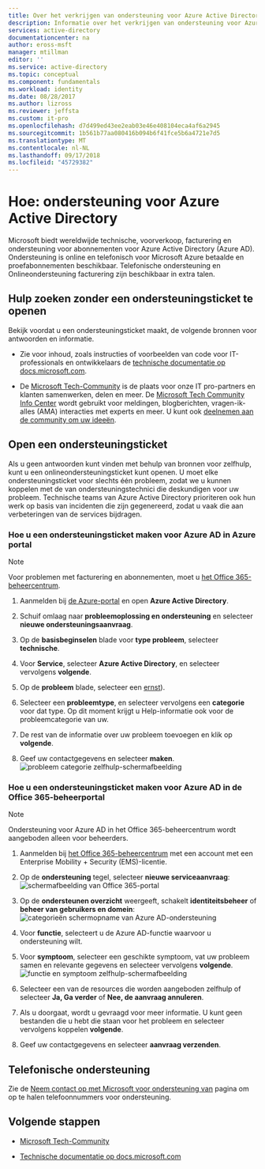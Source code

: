 ```yaml
---
title: Over het verkrijgen van ondersteuning voor Azure Active Directory | Microsoft Docs
description: Informatie over het verkrijgen van ondersteuning voor Azure Active Directory.
services: active-directory
documentationcenter: na
author: eross-msft
manager: mtillman
editor: ''
ms.service: active-directory
ms.topic: conceptual
ms.component: fundamentals
ms.workload: identity
ms.date: 08/28/2017
ms.author: lizross
ms.reviewer: jeffsta
ms.custom: it-pro
ms.openlocfilehash: d7d499ed43ee2eab03e46e408104eca4af6a2945
ms.sourcegitcommit: 1b561b77aa080416b094b6f41fce5b6a4721e7d5
ms.translationtype: MT
ms.contentlocale: nl-NL
ms.lasthandoff: 09/17/2018
ms.locfileid: "45729382"
---
```

# <a name="how-to-get-support-for-azure-active-directory"></a>Hoe: ondersteuning voor Azure Active Directory
Microsoft biedt wereldwijde technische, voorverkoop, facturering en ondersteuning voor abonnementen voor Azure Active Directory (Azure AD). Ondersteuning is online en telefonisch voor Microsoft Azure betaalde en proefabonnementen beschikbaar. Telefonische ondersteuning en Onlineondersteuning facturering zijn beschikbaar in extra talen. 

## <a name="find-help-without-opening-a-support-ticket"></a>Hulp zoeken zonder een ondersteuningsticket te openen

Bekijk voordat u een ondersteuningsticket maakt, de volgende bronnen voor antwoorden en informatie. 

* Zie voor inhoud, zoals instructies of voorbeelden van code voor IT-professionals en ontwikkelaars de [technische documentatie op docs.microsoft.com](https://docs.microsoft.com/azure/active-directory/).

* De [Microsoft Tech-Community](https://techcommunity.microsoft.com/) is de plaats voor onze IT pro-partners en klanten samenwerken, delen en meer. De [Microsoft Tech Community Info Center](https://techcommunity.microsoft.com/t5/Community-Info-Center/ct-p/Community-Info-Center) wordt gebruikt voor meldingen, blogberichten, vragen-ik-alles (AMA) interacties met experts en meer. U kunt ook [deelnemen aan de community om uw ideeën](https://techcommunity.microsoft.com/t5/Communities/ct-p/communities).


## <a name="open-a-support-ticket"></a>Open een ondersteuningsticket

Als u geen antwoorden kunt vinden met behulp van bronnen voor zelfhulp, kunt u een onlineondersteuningsticket kunt openen. U moet elke ondersteuningsticket voor slechts één probleem, zodat we u kunnen koppelen met de van ondersteuningstechnici die deskundigen voor uw probleem. Technische teams van Azure Active Directory prioriteren ook hun werk op basis van incidenten die zijn gegenereerd, zodat u vaak die aan verbeteringen van de services bijdragen.

### <a name="how-to-open-a-support-ticket-for-azure-ad-in-the-azure-portal"></a>Hoe u een ondersteuningsticket maken voor Azure AD in Azure portal

> [!NOTE]
> Voor problemen met facturering en abonnementen, moet u [het Office 365-beheercentrum](https://portal.office.com).
> 

1. Aanmelden bij [de Azure-portal](https://portal.azure.com) en open **Azure Active Directory**.
   
2. Schuif omlaag naar **probleemoplossing en ondersteuning** en selecteer **nieuwe ondersteuningsaanvraag**.
   
3. Op de **basisbeginselen** blade voor **type probleem**, selecteer **technische**.
   
4. Voor **Service**, selecteer **Azure Active Directory**, en selecteer vervolgens **volgende**.

5. Op de **probleem** blade, selecteer een [ernst](https://azure.microsoft.com/support/plans/response/)).
  
6. Selecteer een **probleemtype**, en selecteer vervolgens een **categorie** voor dat type. Op dit moment krijgt u Help-informatie ook voor de probleemcategorie van uw.
  
7. De rest van de informatie over uw probleem toevoegen en klik op **volgende**.
  
8. Geef uw contactgegevens en selecteer **maken**.
  ![probleem categorie zelfhulp-schermafbeelding](./media/active-directory-troubleshooting-support-howto/open-support-ticket.png)

### <a name="how-to-open-a-support-ticket-for-azure-ad-in-the-office-365-portal"></a>Hoe u een ondersteuningsticket maken voor Azure AD in de Office 365-beheerportal

> [!NOTE]
> Ondersteuning voor Azure AD in het Office 365-beheercentrum wordt aangeboden alleen voor beheerders.
> 

1. Aanmelden bij [het Office 365-beheercentrum](https://portal.office.com) met een account met een Enterprise Mobility + Security (EMS)-licentie.

2. Op de **ondersteuning** tegel, selecteer **nieuwe serviceaanvraag**: ![schermafbeelding van Office 365-portal](./media/active-directory-troubleshooting-support-howto/office-portal.png)

3. Op de **ondersteunen overzicht** weergeeft, schakelt **identiteitsbeheer** of **beheer van gebruikers en domein**: ![categorieën schermopname van Azure AD-ondersteuning](./media/active-directory-troubleshooting-support-howto/select-identity.png)

4. Voor **functie**, selecteert u de Azure AD-functie waarvoor u ondersteuning wilt.

5. Voor **symptoom**, selecteer een geschikte symptoom, vat uw probleem samen en relevante gegevens en selecteer vervolgens **volgende**.
  ![functie en symptoom zelfhulp-schermafbeelding](./media/active-directory-troubleshooting-support-howto/open-service-request.png)

6. Selecteer een van de resources die worden aangeboden zelfhulp of selecteer **Ja, Ga verder** of **Nee, de aanvraag annuleren**.

7. Als u doorgaat, wordt u gevraagd voor meer informatie. U kunt geen bestanden die u hebt die staan voor het probleem en selecteer vervolgens koppelen **volgende**.

8. Geef uw contactgegevens en selecteer **aanvraag verzenden**.

## <a name="get-phone-support"></a>Telefonische ondersteuning

Zie de [Neem contact op met Microsoft voor ondersteuning van](https://portal.office.com/Support/ContactUs.aspx) pagina om op te halen telefoonnummers voor ondersteuning.

##  <a name="next-steps"></a>Volgende stappen

* [Microsoft Tech-Community](https://techcommunity.microsoft.com/)

* [Technische documentatie op docs.microsoft.com](https://docs.microsoft.com/azure/active-directory/)
